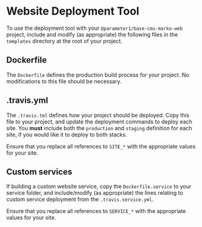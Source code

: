 # Website Deployment Tool

To use the deployment tool with your `@parameter1/base-cms-marko-web` project, include and modify (as appropriate) the following files in the `templates` directory at the root of your project.

## Dockerfile

The `Dockerfile` defines the production build process for your project. No modifications to this file should be necessary.

## .travis.yml

The `.travis.tml` defines how your project should be deployed. Copy this file to your project, and update the deployment commands to deploy each site. You **must** include both the `production` and `staging` definition for each site, if you would like it to deploy to both stacks.

Ensure that you replace all references to `SITE_*` with the appropriate values for your site.

## Custom services

If building a custom website service, copy the `Dockerfile.service` to your service folder, and include/modify (as appropriate) the lines relating to custom service deployment from the `.travis.service.yml`.

Ensure that you replace all references to `SERVICE_*` with the appropriate values for your site.
